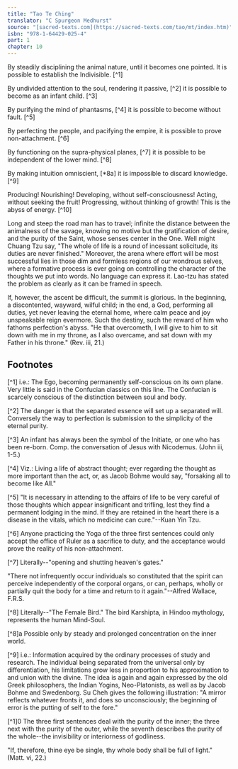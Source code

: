 ```yaml
---
title: "Tao Te Ching"
translator: "C Spurgeon Medhurst"
source: "[sacred-texts.com](https://sacred-texts.com/tao/mt/index.htm)"
isbn: "978-1-64429-025-4"
part: 1
chapter: 10
---
```

By steadily disciplining the animal nature, until it becomes one pointed. It is possible to establish the Indivisible. [^1]

By undivided attention to the soul, rendering it passive, [^2] it is possible to become as an infant child. [^3]

By purifying the mind of phantasms, [^4] it is possible to become without fault. [^5]

By perfecting the people, and pacifying the empire, it is possible to prove non-attachment. [^6]

By functioning on the supra-physical planes, [^7] it is possible to be independent of the lower mind. [^8]

By making intuition omniscient, [*8a] it is impossible to discard knowledge. [^9]

Producing! Nourishing! Developing, without self-consciousness! Acting, without seeking the fruit! Progressing, without thinking of growth! This is the abyss of energy. [^10]

Long and steep the road man has to travel; infinite the distance between the animalness of the savage, knowing no motive but the gratification of desire, and the purity of the Saint, whose senses center in the One. Well might Chuang Tzu say, "The whole of life is a round of incessant solicitude, its duties are never finished." Moreover, the arena where effort will be most successful lies in those dim and formless regions of our wondrous selves, where a formative process is ever going on controlling the character of the thoughts we put into words. No language can express it. Lao-tzu has stated the problem as clearly as it can be framed in speech.

If, however, the ascent be difficult, the summit is glorious. In the beginning, a discontented, wayward, wilful child; in the end, a God, performing all duties, yet never leaving the eternal home, where calm peace and joy unspeakable reign evermore. Such the destiny, such the reward of him who fathoms perfection's abyss. "He that overcometh, I will give to him to sit down with me in my throne, as I also overcame, and sat down with my Father in his throne." (Rev. iii, 21.)

## Footnotes

[^1] i.e.: The Ego, becoming permanently self-conscious on its own plane. Very little is said in the Confucian classics on this line. The Confucian is scarcely conscious of the distinction between soul and body.

[^2] The danger is that the separated essence will set up a separated will. Conversely the way to perfection is submission to the simplicity of the eternal purity.

[^3] An infant has always been the symbol of the Initiate, or one who has been re-born. Comp. the conversation of Jesus with Nicodemus. (John iii, 1-5.)

[^4] Viz.: Living a life of abstract thought; ever regarding the thought as more important than the act, or, as Jacob Bohme would say, "forsaking all to become like All."

[^5] "It is necessary in attending to the affairs of life to be very careful of those thoughts which appear insignificant and trifling, lest they find a permanent lodging in the mind. If they are retained in the heart there is a disease in the vitals, which no medicine can cure."--Kuan Yin Tzu.

[^6] Anyone practicing the Yoga of the three first sentences could only accept the office of Ruler as a sacrifice to duty, and the acceptance would prove the reality of his non-attachment.

[^7] Literally--"opening and shutting heaven's gates."

"There not infrequently occur individuals so constituted that the spirit can perceive independently of the corporal organs, or can, perhaps, wholly or partially quit the body for a time and return to it again."--Alfred Wallace, F.R.S.

[^8] Literally--"The Female Bird." The bird Karshipta, in Hindoo mythology, represents the human Mind-Soul.

[^8]a Possible only by steady and prolonged concentration on the inner world.

[^9] i.e.: Information acquired by the ordinary processes of study and research. The individual being separated from the universal only by differentiation, his limitations grow less in proportion to his approximation to and union with the divine. The idea is again and again expressed by the old Greek philosophers, the Indian Yogins, Neo-Platonists, as well as by Jacob Bohme and Swedenborg. Su Cheh gives the following illustration: "A mirror reflects whatever fronts it, and does so unconsciously; the beginning of error is the putting of self to the fore."

[^1]0 The three first sentences deal with the purity of the inner; the three next with the purity of the outer, while the seventh describes the purity of the whole--the invisibility or interiorness of godliness.

"If, therefore, thine eye be single, thy whole body shall be full of light." (Matt. vi, 22.)